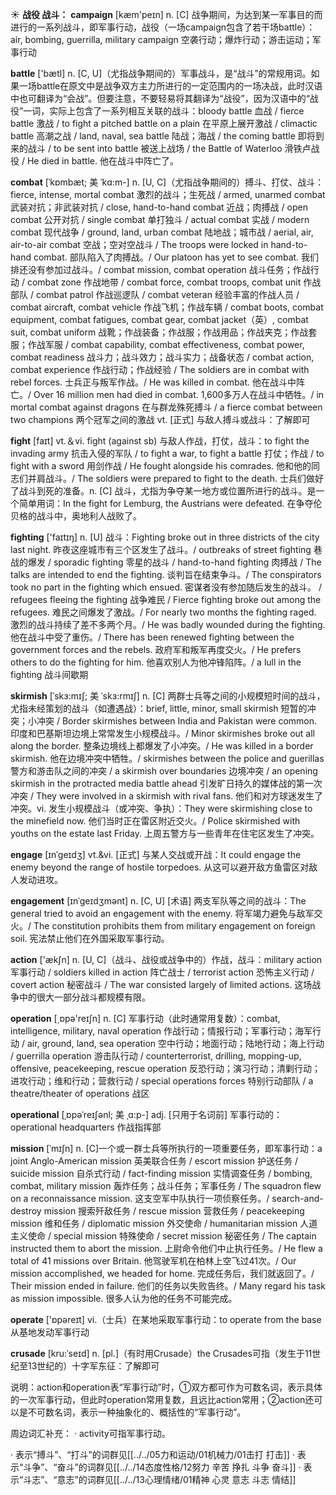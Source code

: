 ☀ <span class="category">**战役 战斗：**</span>
<span class="vocabulary">**campaign**</span> [kæm'peɪn] 
<span class="definition">n. [C] 战争期间，为达到某一军事目的而进行的一系列战斗，即军事行动，战役（一场campaign包含了若干场battle）：</span>air, bombing, guerrilla, military campaign 空袭行动；爆炸行动；游击运动；军事行动 

<span class="vocabulary">**battle**</span> ['bætl] 
<span class="definition">n. [C, U]（尤指战争期间的）军事战斗，是“战斗”的常规用词。如果一场battle在原文中是战争双方主力所进行的一定范围内的一场决战，此时汉语中也可翻译为“会战”。但要注意，不要轻易将其翻译为“战役”，因为汉语中的“战役”一词，实际上包含了一系列相互关联的战斗：</span>bloody battle 血战 / fierce battle 激战 / to fight a pitched battle on a plain 在平原上展开激战 / climactic battle 高潮之战 / land, naval, sea battle 陆战；海战 / the coming battle 即将到来的战斗 / to be sent into battle 被送上战场 / the Battle of Waterloo 滑铁卢战役 / He died in battle. 他在战斗中阵亡了。
           
<span class="vocabulary">**combat**</span> [ˈkɒmbæt; 美 ˈkɑ:m-]
<span class="definition">n. [U, C]（尤指战争期间的）搏斗、打仗、战斗：</span>fierce, intense, mortal combat 激烈的战斗；生死战 / armed, unarmed combat 武装对抗；非武装对抗 / close, hand-to-hand combat 近战；肉搏战 / open combat 公开对抗 / single combat 单打独斗 / actual combat 实战 / modern combat 现代战争 / ground, land, urban combat 陆地战；城市战 / aerial, air, air-to-air combat 空战；空对空战斗 / The troops were locked in hand-to-hand combat. 部队陷入了肉搏战。/ Our platoon has yet to see combat. 我们排还没有参加过战斗。/ combat mission, combat operation 战斗任务；作战行动 / combat zone 作战地带 / combat force, combat troops, combat unit 作战部队 / combat patrol 作战巡逻队 / combat veteran 经验丰富的作战人员 / combat aircraft, combat vehicle 作战飞机；作战车辆 / combat boots, combat equipment, combat fatigues, combat gear, combat jacket（英）, combat suit, combat uniform 战靴；作战装备；作战服；作战用品；作战夹克；作战套服；作战军服 / combat capability, combat effectiveness, combat power, combat readiness 战斗力；战斗效力；战斗实力；战备状态 / combat action, combat experience 作战行动；作战经验 / The soldiers are in combat with rebel forces. 士兵正与叛军作战。/ He was killed in combat. 他在战斗中阵亡。/ Over 16 million men had died in combat. 1,600多万人在战斗中牺牲。/ in mortal combat against dragons 在与群龙殊死搏斗 / a fierce combat between two champions 两个冠军之间的激战 <span class="definition">vt. [正式] 与敌人搏斗或战斗：</span>了解即可
           
<span class="vocabulary">**fight**</span> [faɪt] 
<span class="definition">vt.＆vi. fight (against sb) 与敌人作战，打仗，战斗：</span>to fight the invading army 抗击入侵的军队 / to fight a war, to fight a battle 打仗；作战 / to fight with a sword 用剑作战 / He fought alongside his comrades. 他和他的同志们并肩战斗。/ The soldiers were prepared to fight to the death. 士兵们做好了战斗到死的准备。<span class="definition">n. [C] 战斗，尤指为争夺某一地方或位置所进行的战斗。是一个简单用词：</span>In the fight for Lemburg, the Austrians were defeated. 在争夺伦贝格的战斗中，奥地利人战败了。
           
<span class="vocabulary">**fighting**</span> ['faɪtɪŋ]
<span class="definition">n. [U] 战斗：</span>Fighting broke out in three districts of the city last night. 昨夜这座城市有三个区发生了战斗。/ outbreaks of street fighting 巷战的爆发 / sporadic fighting 零星的战斗 / hand-to-hand fighting 肉搏战 / The talks are intended to end the fighting. 谈判旨在结束争斗。/ The conspirators took no part in the fighting which ensued. 密谋者没有参加随后发生的战斗。 / refugees fleeing the fighting 战争难民 / Fierce fighting broke out among the refugees. 难民之间爆发了激战。/ For nearly two months the fighting raged. 激烈的战斗持续了差不多两个月。/ He was badly wounded during the fighting. 他在战斗中受了重伤。/ There has been renewed fighting between the government forces and the rebels. 政府军和叛军再度交火。/ He prefers others to do the fighting for him. 他喜欢别人为他冲锋陷阵。/ a lull in the fighting 战斗间歇期

<span class="vocabulary">**skirmish**</span> [ˈskɜ:mɪʃ; 美 ˈskɜ:rmɪʃ]
<span class="definition">n. [C] 两群士兵等之间的小规模短时间的战斗，尤指未经策划的战斗（如遭遇战）：</span>brief, little, minor, small skirmish 短暂的冲突；小冲突 / Border skirmishes between India and Pakistan were common. 印度和巴基斯坦边境上常常发生小规模战斗。/ Minor skirmishes broke out all along the border. 整条边境线上都爆发了小冲突。/ He was killed in a border skirmish. 他在边境冲突中牺牲。/ skirmishes between the police and guerillas 警方和游击队之间的冲突 / a skirmish over boundaries 边境冲突 / an opening skirmish in the protracted media battle ahead 引发旷日持久的媒体战的第一次冲突 / They were involved in a skirmish with rival fans. 他们和对方球迷发生了冲突。<span class="definition">vi. 发生小规模战斗（或冲突、争执）：</span>They were skirmishing close to the minefield now. 他们当时正在雷区附近交火。/ Police skirmished with youths on the estate last Friday. 上周五警方与一些青年在住宅区发生了冲突。
           
<span class="vocabulary">**engage**</span> [ɪnˈgeɪdʒ]
<span class="definition">vt.&vi. [正式] 与某人交战或开战：</span>It could engage the enemy beyond the range of hostile torpedoes. 从这可以避开敌方鱼雷区对敌人发动进攻。

<span class="vocabulary">**engagement**</span> [ɪnˈgeɪdʒmənt]
<span class="definition">n. [C, U] [术语] 两支军队等之间的战斗：</span>The general tried to avoid an engagement with the enemy. 将军竭力避免与敌军交火。/ The constitution prohibits them from military engagement on foreign soil. 宪法禁止他们在外国采取军事行动。

<span class="vocabulary">**action**</span> ['ækʃn] 
<span class="definition">n. [U, C]（战斗、战役或战争中的）作战，战斗：</span>military action 军事行动 / soldiers killed in action 阵亡战士 / terrorist action 恐怖主义行动 / covert action 秘密战斗 / The war consisted largely of limited actions. 这场战争中的很大一部分战斗都规模有限。

<span class="vocabulary">**operation**</span> [͵ɒpə'reɪʃn] 
<span class="definition">n. [C] 军事行动（此时通常用复数）：</span>combat, intelligence, military, naval operation 作战行动；情报行动；军事行动；海军行动 / air, ground, land, sea operation 空中行动；地面行动；陆地行动；海上行动 / guerrilla operation 游击队行动 / counterterrorist, drilling, mopping-up, offensive, peacekeeping, rescue operation 反恐行动；演习行动；清剿行动；进攻行动；维和行动；营救行动 / special operations forces 特别行动部队 / a theatre/theater of operations 战区
                      
<span class="vocabulary">**operational**</span> [ˌɒpəˈreɪʃənl; 美 ˌɑ:p-]
<span class="definition">adj. [只用于名词前] 军事行动的：</span>operational headquarters 作战指挥部

<span class="vocabulary">**mission**</span> [ˈmɪʃn]
<span class="definition">n. [C]一个或一群士兵等所执行的一项重要任务，即军事行动：</span>a joint Anglo-American mission 英美联合任务 / escort mission 护送任务 / suicide mission 自杀式行动 / fact-finding mission 实情调查任务 / bombing, combat, military mission 轰炸任务；战斗任务；军事任务 / The squadron flew on a reconnaissance mission. 这支空军中队执行一项侦察任务。/ search-and-destroy mission 搜索歼敌任务 / rescue mission 营救任务 / peacekeeping mission 维和任务 / diplomatic mission 外交使命 / humanitarian mission 人道主义使命 / special mission 特殊使命 / secret mission 秘密任务 / The captain instructed them to abort the mission. 上尉命令他们中止执行任务。/ He flew a total of 41 missions over Britain. 他驾驶军机在柏林上空飞过41次。/ Our mission accomplished, we headed for home. 完成任务后，我们就返回了。/ Their mission ended in failure. 他们的任务以失败告终。/ Many regard his task as mission impossible. 很多人认为他的任务不可能完成。

<span class="vocabulary">**operate**</span> ['ɒpəreɪt] 
<span class="definition">vi.（士兵）在某地采取军事行动：</span>to operate from the base 从基地发动军事行动
           
<span class="vocabulary">**crusade**</span> [kru:ˈseɪd]
<span class="definition">n. [pl.]（有时用Crusade）the Crusades可指（发生于11世纪至13世纪的）十字军东征：</span>了解即可

说明：action和operation表“军事行动”时，①双方都可作为可数名词，表示具体的一次军事行动，但此时operation常用复数，且远比action常用；②action还可以是不可数名词，表示一种抽象化的、概括性的“军事行动”。

周边词汇补充：
· activity可指军事行动。

· 表示“搏斗”、“打斗”的词群见[[../../05力和运动/01机械力/01击打 打击]]
· 表示“斗争”、“奋斗”的词群见[[../../14态度性格/12努力 辛苦 挣扎 斗争 奋斗]]
· 表示“斗志”、“意志”的词群见[[../../13心理情绪/01精神 心灵 意志 斗志 情结]]
